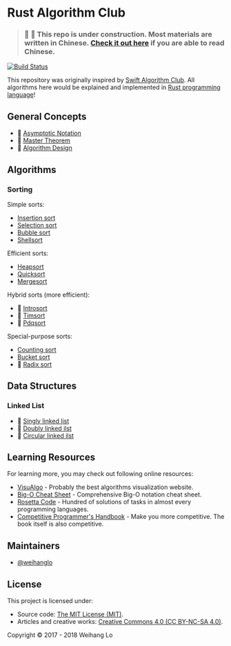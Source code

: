 # Rust Algorithm Club

> ### 🚧 🚧 This repo is under construction. Most materials are written in Chinese. [Check it out here](https://weihanglo.tw/rust-algorithm-club) if you are able to read Chinese.

[![Build Status](https://travis-ci.com/weihanglo/rust-algorithm-club.svg?token=jBygxQ3kLkkfxSeAJnP2&branch=master)](https://travis-ci.com/weihanglo/rust-algorithm-club)

This repository was originally inspired by [Swift Algorithm Club][swift-algorithm-club]. All algorithms here would be explained and implemented in [Rust programming language][rust]!

[swift-algorithm-club]: https://github.com/raywenderlich/swift-algorithm-club
[rust]: https://www.rust-lang.org/

## General Concepts

- 🚧 [Asymptotic Notation](src/concepts/asymptotic-notation.md)
- 🚧 [Master Theorem](src/concepts/master-theorem.md)
- 🚧 [Algorithm Design](src/concepts/algorithm-design.md)

## Algorithms

### Sorting

Simple sorts:

- [Insertion sort](src/sorting/insertion_sort)
- [Selection sort](src/sorting/selection_sort)
- [Bubble sort](src/sorting/bubble_sort)
- [Shellsort](src/sorting/shellsort)

Efficient sorts:

- [Heapsort](src/sorting/heapsort)
- [Quicksort](src/sorting/quicksort)
- [Mergesort](src/sorting/mergesort)

Hybrid sorts (more efficient):

- 🚧 [Introsort](src/sorting/introsort)
- 🚧 [Timsort](src/sorting/timsort)
- 🚧 [Pdqsort](src/sorting/pdqsort)

Special-purpose sorts:

- [Counting sort](src/sorting/counting_sort)
- [Bucket sort](src/sorting/bucket_sort)
- 🚧 [Radix sort](src/sorting/radix_sort)

## Data Structures

### Linked List

- 🚧 [Singly linked list](src/collections/linkedList#singly-linked-list)
- 🚧 [Doubly linked ilst](src/collections/linkedList#doubly-linked-list)
- 🚧 [Circular linked ilst](src/collections/linkedList#circular-linked-list)

## Learning Resources

For learning more, you may check out following online resources:

- [VisuAlgo](https://visualgo.net/) - Probably the best algorithms visualization website.
- [Big-O Cheat Sheet](http://bigocheatsheet.com/) - Comprehensive Big-O notation cheat sheet.
- [Rosetta Code](http://rosettacode.org) - Hundred of solutions of tasks in almost every programming languages.
- [Competitive Programmer's Handbook](https://cses.fi/book.html) - Make you more competitive. The book itself is also competitive.

## Maintainers

- [@weihanglo](https://github.com/weihanglo)

## License

This project is licensed under:

- Source code: [The MIT License (MIT)](LICENSE).
- Articles and creative works: [Creative Commons 4.0 (CC BY-NC-SA 4.0)](https://creativecommons.org/licenses/by-nc-sa/4.0/).

Copyright © 2017 - 2018 Weihang Lo
